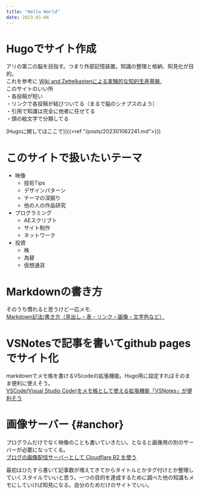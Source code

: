 ```yaml
---
title: "Hello World"
date: 2023-01-06
---
```

  
# Hugoでサイト作成
アリの第二の脳を目指す。つまり外部記憶装置。知識の整理と格納、知見化が目的。  
これを参考に
[Wiki and Zettelkastenによる実験的な知的生産基盤.](https://keido.site/notes/)  
このサイトのいい所  
・各投稿が短い  
・リンクで各投稿が結びついてる（まるで脳のシナプスのよう）  
・引用で知識は完全に他者に任せてる  
・頭の絵文字で分類してる  
  
[Hugoに関してはここで]({{<ref "/posts/202301062241.md">}})

# このサイトで扱いたいテーマ
- 映像
  - 技術Tips
  - デザインパターン
  - テーマの深掘り
  - 他の人の作品研究
- プログラミング
  - AEスクリプト
  - サイト制作
  - ネットワーク
- 投資
  - 株
  - 為替
  - 仮想通貨

# Markdownの書き方
そのうち慣れると思うけど一応メモ.  
[Markdown記法/書き方（見出し・表・リンク・画像・文字色など）](https://notepm.jp/help/how-to-markdown)  

# VSNotesで記事を書いてgithub pagesでサイト化
markdownでメモ帳を書けるVScodeの拡張機能。Hugo用に設定すればそのまま便利に使えそう。  
[VSCode(Visual Studio Code)をメモ帳として使える拡張機能「VSNotes」が便利そう](https://www.karelie.net/vscode-notes/)  

# 画像サーバー {#anchor}
プログラムだけでなく映像のことも書いていきたい。となると画像用の別のサーバーが必要になってくる。  
[ブログの画像配信サーバーとして Cloudflare R2 を使う](https://takagi.blog/using-cloudflare-r2-as-a-blog-image-hosting/)  

最初はひたすら書いて記事数が増えてきてからタイトルとかタグ付けとか整理していくスタイルでいいと思う。一つの目的を達成するために調べた他の知識もメモにしていけば知見になる。自分のためだけのサイトでいい。